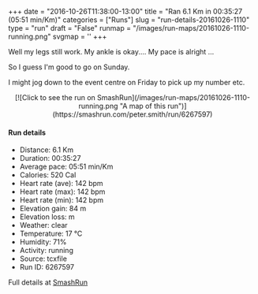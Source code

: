 +++
date = "2016-10-26T11:38:00-13:00"
title = "Ran 6.1 Km in 00:35:27 (05:51 min/Km)"
categories = ["Runs"]
slug = "run-details-20161026-1110"
type = "run"
draft = "False"
runmap = "/images/run-maps/20161026-1110-running.png"
svgmap = '<polyline points="86 48, 87 46, 88 44, 89 44, 91 39, 91 36, 92 34, 90 34, 88 33, 85 33, 84 33, 82 31, 81 31, 80 31, 79 32, 78 32, 76 33, 65 36, 64 37, 63 37, 61 39, 59 39, 59 40, 58 40, 56 42, 54 44, 49 48, 48 48, 44 52, 40 55, 38 57, 37 58, 35 59, 24 63, 21 64, 17 65, 8 68, 7 68, 2 65, 1 63, 0 62, 0 62, 6 58, 9 56, 11 55, 20 49, 26 45, 28 44, 33 41, 36 39, 37 38, 42 35, 44 35, 44 34, 45 33, 46 33, 47 34, 48 34, 50 34, 53 36, 55 37, 57 38, 59 39, 65 36, 69 35, 72 34, 76 33, 77 33, 80 31, 81 31, 83 32, 89 33, 91 33, 91 33, 95 33, 97 33, 98 34, 99 35, 100 36, 96 43">'
+++

Well my legs still work. My ankle is okay....  My pace is alright ...

So I guess I'm good to go on Sunday. 

I might jog down to the event centre on Friday to pick up my number etc. 

<!--more-->

<center>
[![Click to see the run on SmashRun](/images/run-maps/20161026-1110-running.png "A map of this run")](https://smashrun.com/peter.smith/run/6267597)
</center>

#### Run details

* Distance: 6.1 Km
* Duration: 00:35:27
* Average pace: 05:51 min/Km
* Calories: 520 Cal
* Heart rate (ave): 142 bpm
* Heart rate (max): 142 bpm
* Heart rate (min): 142 bpm
* Elevation gain: 84 m
* Elevation loss:  m
* Weather: clear
* Temperature: 17 &deg;C
* Humidity: 71%
* Activity: running
* Source: tcxfile
* Run ID: 6267597

Full details at [SmashRun](https://smashrun.com/peter.smith/run/6267597)